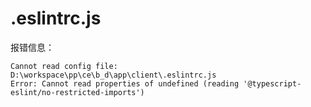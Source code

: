 # .eslintrc.js

报错信息：

```
Cannot read config file: D:\workspace\pp\ce\b_d\app\client\.eslintrc.js
Error: Cannot read properties of undefined (reading '@typescript-eslint/no-restricted-imports')
```

